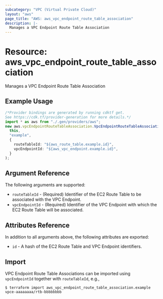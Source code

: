 ```yaml
---
subcategory: "VPC (Virtual Private Cloud)"
layout: "aws"
page_title: "AWS: aws_vpc_endpoint_route_table_association"
description: |-
  Manages a VPC Endpoint Route Table Association
---
```


# Resource: aws\_vpc\_endpoint\_route\_table\_association

Manages a VPC Endpoint Route Table Association

## Example Usage

```typescript
/*Provider bindings are generated by running cdktf get.
See https://cdk.tf/provider-generation for more details.*/
import * as aws from "./.gen/providers/aws";
new aws.vpcEndpointRouteTableAssociation.VpcEndpointRouteTableAssociation(
  this,
  "example",
  {
    routeTableId: "${aws_route_table.example.id}",
    vpcEndpointId: "${aws_vpc_endpoint.example.id}",
  }
);

```

## Argument Reference

The following arguments are supported:

* `routeTableId` - (Required) Identifier of the EC2 Route Table to be associated with the VPC Endpoint.
* `vpcEndpointId` - (Required) Identifier of the VPC Endpoint with which the EC2 Route Table will be associated.

## Attributes Reference

In addition to all arguments above, the following attributes are exported:

* `id` - A hash of the EC2 Route Table and VPC Endpoint identifiers.

## Import

VPC Endpoint Route Table Associations can be imported using `vpcEndpointId` together with `routeTableId`,
e.g.,

```console
$ terraform import aws_vpc_endpoint_route_table_association.example vpce-aaaaaaaa/rtb-bbbbbbbb
```
